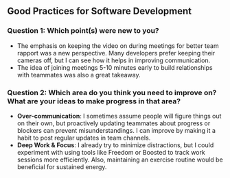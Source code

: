 ## Good Practices for Software Development

### **Question 1: Which point(s) were new to you?**

- The emphasis on keeping the video on during meetings for better team rapport was a new perspective. Many developers prefer keeping their cameras off, but I can see how it helps in improving communication.
- The idea of joining meetings 5-10 minutes early to build relationships with teammates was also a great takeaway.

### **Question 2: Which area do you think you need to improve on? What are your ideas to make progress in that area?**

- **Over-communication**: I sometimes assume people will figure things out on their own, but proactively updating teammates about progress or blockers can prevent misunderstandings. I can improve by making it a habit to post regular updates in team channels.
- **Deep Work & Focus**: I already try to minimize distractions, but I could experiment with using tools like Freedom or Boosted to track work sessions more efficiently. Also, maintaining an exercise routine would be beneficial for sustained energy.
